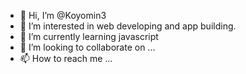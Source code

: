 - 👋 Hi, I’m @Koyomin3
- 👀 I’m interested in web developing and app building.
- 🌱 I’m currently learning javascript
- 💞️ I’m looking to collaborate on ...
- 📫 How to reach me ...

<!---
Koyomin3/Koyomin3 is a ✨ special ✨ repository because its `README.md` (this file) appears on your GitHub profile.
You can click the Preview link to take a look at your changes.
--->
